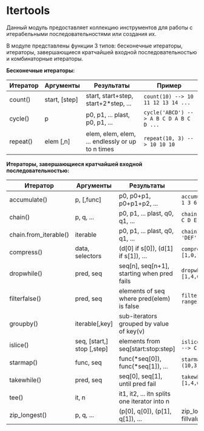 # Itertools

Данный модуль предоставляет коллекцию инструментов для работы с итерабельными последовательностями или создания их.

В модуле представлены функции 3 типов: бесконечные итераторы, итераторы, завершающиеся кратчайшей входной последовательностью и комбинаторные итераторы.

**Бесконечные итераторы:**

| Итератор | Аргументы | Результаты | Пример |
|---|---|---|---|
| count() | start, [step] | start, start+step, start+2*step, ... | `count(10) --> 10 11 12 13 14 ...` |
| cycle() | p | p0, p1, ... plast, p0, p1, ... | `cycle('ABCD') --> A B C D A B C D ...` |
| repeat() | elem [,n] | elem, elem, elem, ... endlessly or up to n times | `repeat(10, 3) --> 10 10 10` |

**Итераторы, завершающиеся кратчайшей входной последовательностью:**

| Итератор | Аргументы | Результаты | Пример |
|---|---|---|---|
| accumulate() | p, [,func] | p0, p0+p1, p0+p1+p2, ... | `accumulate([1,2,3,4,5]) --> 1 3 6 10 15` |
| chain() | p, q, ... | p0, p1, ... plast, q0, q1, ... | `chain('ABC', 'DEF') --> A B C D E F` |
| chain.from_iterable() | iterable | p0, p1, ... plast, q0, q1, ... | `chain.from_iterable(['ABC', 'DEF']) --> A B C D E F` |
| compress() | data, selectors | (d[0] if s[0]), (d[1] if s[1]), … | `compress('ABCDEF', [1,0,1,0,1,1]) --> A C E F` |
| dropwhile() | pred, seq | seq[n], seq[n+1], starting when pred fails | `dropwhile(lambda x: x<5, [1,4,6,4,1]) --> 6 4 1` |
| filterfalse() | pred, seq | elements of seq where pred(elem) is false | `filterfalse(lambda x: x%2, range(10)) --> 0 2 4 6 8` |
| groupby() | iterable[,key] | sub-iterators grouped by value of key(v) |  |
| islice() | seq, [start,] stop [,step] | elements from seq[start:stop:step] | `islice('ABCDEFG', 2, None) --> C D E F G` |
| starmap() | func, seq | func(*seq[0]), func(*seq[1]), ... | `starmap(pow, [(2,5), (3,2), (10,3)]) --> 32 9 1000` |
| takewhile() | pred, seq | seq[0], seq[1], until pred fail | `takewhile(lambda x: x<5, [1,4,6,4,1]) --> 1 4` |
| tee() | it, n | it1, it2, ... itn splits one iterator into n |  |
| zip_longest() | p, q, ... | (p[0], q[0]), (p[1], q[1]), ... | zip_longest('ABCD', 'xy', fillvalue='-') --> Ax By C- D- |

